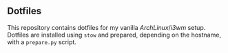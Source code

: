 Dotfiles
---
This repository contains dotfiles for my vanilla _ArchLinux_/_i3wm_ setup.
Dotfiles are installed using `stow` and prepared, depending on the hostname, with a `prepare.py` script.
